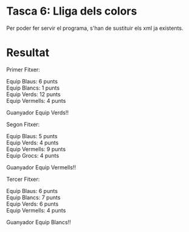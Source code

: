 # Tasca 6: Lliga dels colors

Per poder fer servir el programa, s'han de sustituir els xml ja existents.

# Resultat

Primer Fitxer: 

Equip Blaus: 6 punts<br>
Equip Blancs: 1 punts<br>
Equip Verds: 12 punts<br>
Equip Vermells: 4 punts

Guanyador Equip Verds!!

Segon Fitxer:

Equip Blaus: 5 punts<br>
Equip Verds: 4 punts<br>
Equip Vermells: 9 punts<br>
Equip Grocs: 4 punts

Guanyador Equip Vermells!!

Tercer Fitxer:

Equip Blaus: 6 punts<br>
Equip Blancs: 7 punts<br>
Equip Verds: 6 punts<br>
Equip Vermells: 4 punts

Guanyador Equip Blancs!!
